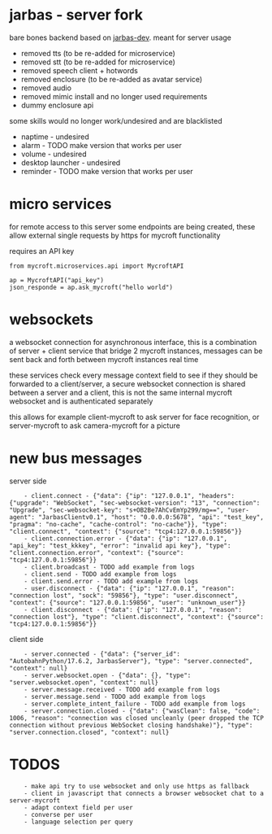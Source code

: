 # jarbas - server fork

bare bones backend based on [jarbas-dev](https://github.com/JarbasAl/jarbas-core/tree/dev). meant for server usage

* removed tts (to be re-added for microservice)
* removed stt (to be re-added for microservice)
* removed speech client + hotwords
* removed enclosure (to be re-added as avatar service)
* removed audio
* removed mimic install and no longer used requirements
* dummy enclosure api

some skills would no longer work/undesired and are blacklisted

* naptime - undesired
* alarm - TODO make version that works per user
* volume - undesired
* desktop launcher - undesired
* reminder - TODO make version that works per user

# micro services

for remote access to this server some endpoints are being created, these allow
 external single requests by https for mycroft functionality

requires an API key

    from mycroft.microservices.api import MycroftAPI

    ap = MycroftAPI("api_key")
    json_responde = ap.ask_mycroft("hello world")


# websockets

a websocket connection for asynchronous interface, this is a combination of
server + client service that bridge 2 mycroft instances, messages can be sent back and forth
between mycroft instances real time

these services check every message context field to see if they should be
forwarded to a client/server, a secure websocket connection is shared between
a server and a client, this is not the same internal mycroft websocket and is
authenticated separately

this allows for example client-mycroft to ask server for face recognition, or
server-mycroft to ask camera-mycroft for a picture


# new bus messages

server side

        - client.connect - {"data": {"ip": "127.0.0.1", "headers": {"upgrade": "WebSocket", "sec-websocket-version": "13", "connection": "Upgrade", "sec-websocket-key": "s+OB2Be7AhCvEmYp299/mg==", "user-agent": "JarbasClientv0.1", "host": "0.0.0.0:5678", "api": "test_key", "pragma": "no-cache", "cache-control": "no-cache"}}, "type": "client.connect", "context": {"source": "tcp4:127.0.0.1:59856"}}
        - client.connection.error - {"data": {"ip": "127.0.0.1", "api_key": "test_kkkey", "error": "invalid api key"}, "type": "client.connection.error", "context": {"source": "tcp4:127.0.0.1:59856"}}
        - client.broadcast - TODO add example from logs
        - client.send - TODO add example from logs
        - client.send.error - TODO add example from logs
        - user.disconnect - {"data": {"ip": "127.0.0.1", "reason": "connection lost", "sock": "59856"}, "type": "user.disconnect", "context": {"source": "127.0.0.1:59856", "user": "unknown_user"}}
        - client.disconnect - {"data": {"ip": "127.0.0.1", "reason": "connection lost"}, "type": "client.disconnect", "context": {"source": "tcp4:127.0.0.1:59856"}}


client side

        - server.connected - {"data": {"server_id": "AutobahnPython/17.6.2, JarbasServer"}, "type": "server.connected", "context": null}
        - server.websocket.open - {"data": {}, "type": "server.websocket.open", "context": null}
        - server.message.received - TODO add example from logs
        - server.message.send - TODO add example from logs
        - server.complete_intent_failure - TODO add example from logs
        - server.connection.closed - {"data": {"wasClean": false, "code": 1006, "reason": "connection was closed uncleanly (peer dropped the TCP connection without previous WebSocket closing handshake)"}, "type": "server.connection.closed", "context": null}



# TODOS

        - make api try to use websocket and only use https as fallback
        - client in javascript that connects a browser websocket chat to a server-mycroft
        - adapt context field per user
        - converse per user
        - language selection per query

